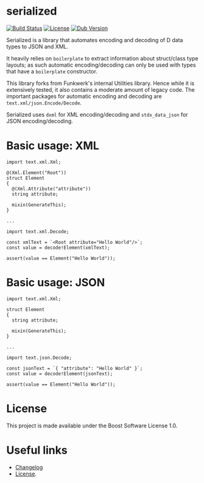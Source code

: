 # serialized

[![Build Status](https://github.com/funkwerk/serialized/workflows/CI/badge.svg)](https://github.com/funkwerk/serialized/actions?query=workflow%3ACI)
[![License](https://img.shields.io/badge/license-BSL_1.0-blue.svg)](https://raw.githubusercontent.com/funkwerk/serialized/master/LICENSE)
[![Dub Version](https://img.shields.io/dub/v/serialized.svg)](https://code.dlang.org/packages/serialized)

Serialized is a library that automates encoding and decoding of D data types to JSON and XML.

It heavily relies on `boilerplate` to extract information about struct/class type layouts; as such
automatic encoding/decoding can only be used with types that have a `boilerplate` constructor.

This library forks from Funkwerk's internal Utilities library. Hence while it is extensively tested, it
also contains a moderate amount of legacy code. The important packages for automatic encoding and decoding are
`text.xml/json.Encode/Decode`.

Serialized uses `dxml` for XML encoding/decoding and `stdx_data_json` for JSON encoding/decoding.

# Basic usage: XML

```
import text.xml.Xml;

@(Xml.Element("Root"))
struct Element
{
  @(Xml.Attribute("attribute"))
  string attribute;

  mixin(GenerateThis);
}

...

import text.xml.Decode;

const xmlText = `<Root attribute="Hello World"/>`;
const value = decode!Element(xmlText);

assert(value == Element("Hello World"));
```

# Basic usage: JSON

```
import text.xml.Xml;

struct Element
{
  string attribute;

  mixin(GenerateThis);
}

...

import text.json.Decode;

const jsonText = `{ "attribute": "Hello World" }`;
const value = decode!Element(jsonText);

assert(value == Element("Hello World"));
```

# License

This project is made available under the Boost Software License 1.0.

# Useful links

- [Changelog](CHANGELOG.md)
- [License](LICENSE).
